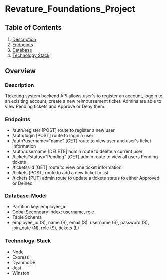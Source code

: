 # Revature_Foundations_Project

## Table of Contents
1. [Description](#Description)
2. [Endpoints](#Endpoints)
3. [Database](#Database-Model)
4. [Technology Stack](#Technology-Stack)

## Overview

### Description
Ticketing system backend API allows user's to register an account, loggin to an exisiting account, create a new reimbursement ticket.
Admins are able to view Pending tickets and Approve or Deny them.

### Endpoints

* /auth/register [POST] route to register a new user
* /auth/login [POST] route to login a user
* /auth?username="name" [GET] route to view user and user's ticket information
* /auth/:username [DELETE] admin route to delete a current user
* /tickets?status="Pending" [GET] admin route to view all users Pending tickets
* /tickets/:id [GET] route to view one ticket information
* /tickets [POST] route to add a new ticket to list
* /tickets [PUT] admin route to update a tickets status to either Approved or Deined 

### Database-Model
* Partition key: employee_id
* Gobal Secondary Index: username, role
* Table Schema
* employee_id (S), name (S), email (S), username (S), password (S), join_date (N), role (S), tickets (L)
  
### Technology-Stack
* Node
* Express
* DyanmoDB
* Jest
* Winston
